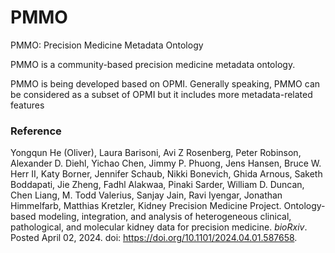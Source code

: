 # PMMO
PMMO: Precision Medicine Metadata Ontology

PMMO is a community-based precision medicine metadata ontology.

PMMO is being developed based on OPMI. Generally speaking, PMMO can be considered as a subset of OPMI but it includes more metadata-related features 


### Reference


Yongqun He (Oliver), Laura Barisoni, Avi Z Rosenberg, Peter Robinson, Alexander D. Diehl, Yichao Chen, Jimmy P. Phuong, Jens Hansen, Bruce W. Herr II, Katy Borner, Jennifer Schaub, Nikki Bonevich, Ghida Arnous, Saketh Boddapati, Jie Zheng, Fadhl Alakwaa, Pinaki Sarder, William D. Duncan, Chen Liang, M. Todd Valerius, Sanjay Jain, Ravi Iyengar, Jonathan Himmelfarb, Matthias Kretzler, Kidney Precision Medicine Project. Ontology-based modeling, integration, and analysis of heterogeneous clinical, pathological, and molecular kidney data for precision medicine. _bioRxiv_. Posted April 02, 2024. doi: https://doi.org/10.1101/2024.04.01.587658.

